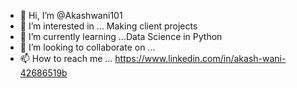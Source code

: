 - 👋 Hi, I’m @Akashwani101
- 👀 I’m interested in ... Making client projects
- 🌱 I’m currently learning ...Data Science in Python 
- 💞️ I’m looking to collaborate on ...
- 📫 How to reach me ... https://www.linkedin.com/in/akash-wani-42686519b

<!---
Akashwani101/Akashwani101 is a ✨ special ✨ repository because its `README.md` (this file) appears on your GitHub profile.
You can click the Preview link to take a look at your changes.
--->
